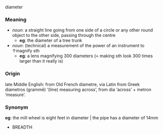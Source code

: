 diameter
### Meaning
+ _noun_: a straight line going from one side of a circle or any other round object to the other side, passing through the centre
	+ __eg__: the diameter of a tree trunk
+ _noun_: (technical) a measurement of the power of an instrument to ↑magnify sth
	+ __eg__: a lens magnifying 300 diameters (= making sth look 300 times larger than it really is)

### Origin

late Middle English: from Old French diametre, via Latin from Greek diametros (grammē) ‘(line) measuring across’, from dia ‘across’ + metron ‘measure’.

### Synonym

__eg__: the mill wheel is eight feet in diameter | the pipe has a diameter of 14mm 

+ BREADTH


